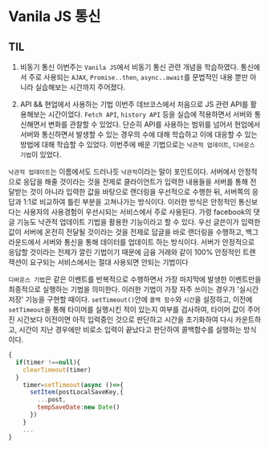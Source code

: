 # Vanila JS 통신

## TIL

1. 비동기 통신
이번주는 `Vanila JS`에서 비동기 통신 관련 개념을 학습하였다. 통신에서 주로 사용되는 `AJAX`, `Promise..then`, `async..await`를 문법적인 내용 뿐만 아니라 실습해보는 시간까지 주어졌다. 

2. API && 현업에서 사용하는 기법
이번주 데브코스에서 처음으로 JS 관련 API를 활용해보는 시간이었다. `Fetch API`, `history API` 등을 실습에 적용하면서 서버와 통신해면서 변화를 관찰할 수 있었다. 단순히 API를 사용하는 범위를 넘어서 현업에서 서버와 통신하면서 발생할 수 있는 경우의 수에 대해 학습하고 이에 대응할 수 있는 방법에 대해 학습할 수 있었다. 이번주에 배운 기법으로는 `낙관적 업데이트`, `디바운스 기법`이 있었다.

`낙관적 업데이트`는 이름에서도 드러나듯 `낙관적`이라는 말이 포인트이다. 서버에서 안정적으로 응답을 해줄 것이라는 것을 전제로 클라이언트가 입력한 내용들을 서버를 통해 전달받는 것이 아니라 입력한 값을 바탕으로 랜더링을 우선적으로 수행한 뒤, 서버쪽의 응답과 1:1로 비교하여 틀린 부분을 고쳐나가는 방식이다. 이러한 방식은 안정적인 통신보다는 사용자의 사용경험이 우선시되는 서비스에서 주로 사용된다. 가령 facebook의 댓글 기능도 낙관적 업데이트 기법을 활용한 기능이라고 할 수 있다. 우선 글쓴이가 입력한 값이 서버에 온전히 전달될 것이라는 것을 전제로 답글을 바로 랜더링을 수행하고, 백그라운드에서 서버와 통신을 통해 데이터를 업데이트 하는 방식이다. 서버가 안정적으로 응답할 것이라는 전제가 깔린 기법이기 때문에 금융 거래와 같이 100% 안정적인 트랜잭션이 요구되는 서비스에서는 절대 사용되면 안되는 기법이다

`디바운스 기법`은 같은 이벤트를 반복적으로 수행하면서 가장 마지막에 발생한 이벤트만을 최종적으로 실행하는 기법을 의미한다. 이러한 기법이 가장 자주 쓰이는 경우가 '실시간 저장' 기능을 구현할 때이다. `setTimeout()`안에 `콜백 함수`와 `시간`을 설정하고, 이전에 `setTimeout`을 통해 타이머를 실행시킨 적이 있는지 여부를 검사하여, 타이머 값이 주어진 시간보다 이전이면 아직 입력중인 것으로 판단하고 시간을 초기화하여 다시 카운트하고, 시간이 지난 경우에만 비로소 입력이 끝났다고 판단하여 콜백함수를 실행하는 방식이다.

```javascript
{
  if(timer !==null){
    clearTimeout(timer)
  }
    timer=setTimeout(async ()=>{
      setItem(postLocalSaveKey,{
        ...post,
        tempSaveDate:new Date()
      })
    }
    ...
}
```